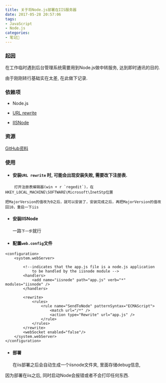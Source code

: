 ```yaml
---
title: 关于将Node.js部署在IIS服务器
date: 2017-05-28 20:57:06
tags: 
- JavaScript 
- Node.js
categories:
- 笔记📒
---
```


### 起因
在工作临时遇到后台管理系统需要用到Node.js做中转服务, 达到即时通讯的目的.

由于刚刚转行基础实在太差, 在此做下记录.

### 依赖项

* Node.js

* [URL rewrite](http://www.iis.net/download/URLRewrite)

* [IISNode](http://go.microsoft.com/?linkid=9784334)

### 资源

[GitHub资料](https://github.com/tjanczuk/iisnode)

### 使用

* #### 安装`URL rewrite` 时, 可能会出现安装失败, 需要改下注册表.
	
```
	打开注册表编辑器(win + r `regedit`)，在HKEY_LOCAL_MACHINE\SOFTWARE\Microsoft\InetStp位置

把MajorVersion的值改为9之后，就可以安装了，安装完成之后，再把MajorVersion的值改回10，重启一下iis

```

* #### 安装IISNode
	一路`下一步`就行

* #### 配置`web.config`文件
```
<configuration>
	<system.webServer>
		
		<!--indicates that the app.js file is a node.js application
			to be handled by the iisnode module -->
		<handlers>
			<add name="iisnode" path="app.js" verb="*" modules="iisnode" />
		</handlers>

		<rewrite>
			<rules>
				<rule name="SendToNode" patternSyntax="ECMAScript">
					<match url="/*" />
					<action type="Rewrite" url="app.js" />
				</rule>
			</rules>
		</rewrite>
		<webSocket enabled="false"/>
	</system.webServer>
</configuration>
```

* #### 部署
	在iis部署之后会自动生成一个iisnode文件夹, 里面存储debug信息,

因为部署在iis之后, 同时启动Node会报错或者不会打印任何东西.




